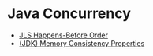 # Java Concurrency

* [JLS Happens-Before Order](https://docs.oracle.com/javase/specs/jls/se15/html/jls-17.html#jls-17.4.5)
* [(JDK) Memory Consistency Properties](https://docs.oracle.com/javase/8/docs/api/java/util/concurrent/package-summary.html#MemoryVisibility)
